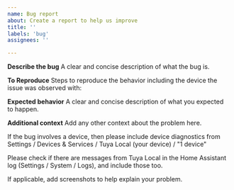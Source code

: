 ```yaml
---
name: Bug report
about: Create a report to help us improve
title: ''
labels: 'bug'
assignees: ''

---
```


**Describe the bug**
A clear and concise description of what the bug is.

**To Reproduce**
Steps to reproduce the behavior including the device the issue was observed with:

**Expected behavior**
A clear and concise description of what you expected to happen.

**Additional context**
Add any other context about the problem here.

If the bug involves a device, then please include device diagnostics from
Settings / Devices & Services / Tuya Local (your device) / "1 device"

Please check if there are messages from Tuya Local in the Home
Assistant log (Settings / System / Logs), and include those too.

If applicable, add screenshots to help explain your problem.
